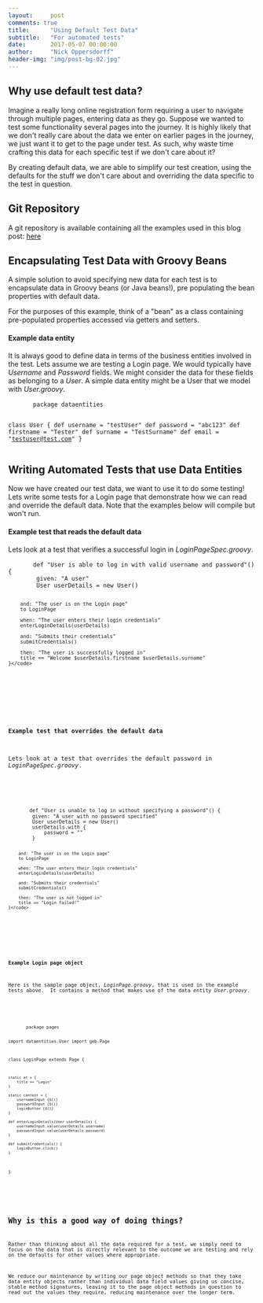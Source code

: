 ```yaml
---
layout:     post
comments: true
title:      "Using Default Test Data"
subtitle:   "For automated tests"
date:       2017-05-07 00:00:00
author:     "Nick Oppersdorff"
header-img: "img/post-bg-02.jpg"
---
```


<h2>Why use default test data?</h2>
<p>Imagine a really long online registration form requiring a user to navigate through multiple pages, entering data as they go.  Suppose we wanted to test some functionality several pages into the journey.  It is highly likely that we don't really care about the data we enter on earlier pages in the journey, we just want it to get to the page under test.  As such, why waste time crafting this data for each specific test if we don't care about it?</p>
<p>By creating default data, we are able to simplify our test creation, using the defaults for the stuff we don't care about and overriding the data specific to the test in question.</p>

<h2>Git Repository</h2>
<p>A git repository is available containing all the examples used in this blog post:  <a href="https://github.com/testworx/default-test-data">here</a></p>

<h2>Encapsulating Test Data with Groovy Beans</h2>
<p>A simple solution to avoid specifying new data for each test is to encapsulate data in Groovy beans (or Java beans!), pre populating the bean properties with default data.</p>
<p>For the purposes of this example, think of a "bean" as a class containing pre-populated properties accessed via getters and setters.</p>

<h4>Example data entity</h4>
<p>It is always good to define data in terms of the business entities involved in the test.  Lets assume we are testing a Login page.  We would typically have <i>Username</i> and <i>Password</i> fields.  We might consider the data for these fields as belonging to a <i>User</i>.  A simple data entity might be a User that we model with <i>User.groovy</i>.</p>
<p>
  <pre>
      <code>package dataentities

class User {
    def username = "testUser"
    def password = "abc123"
    def firstname = "Tester"
    def surname = "TestSurname"
    def email = "testuser@test.com"
}</code>
  </pre>
</p>

<h2>Writing Automated Tests that use Data Entities</h2>
<p>Now we have created our test data, we want to use it to do some testing!  Lets write some tests for a Login page that demonstrate how we can read and override the default data.  Note that the examples below will compile but won't run.</p>

<h4>Example test that reads the default data</h4>
<p>Lets look at a test that verifies a successful login in <i>LoginPageSpec.groovy</i>.</p>
<p>
  <pre>
      <code>def "User is able to log in with valid username and password"() {
        given: "A user"
        User userDetails = new User()

        and: "The user is on the Login page"
        to LoginPage

        when: "The user enters their login credentials"
        enterLoginDetails(userDetails)

        and: "Submits their credentials"
        submitCredentials()

        then: "The user is successfully logged in"
        title == "Welcome $userDetails.firstname $userDetails.surname"
    }</code>
  </pre>
</p>

<h4>Example test that overrides the default data</h4>
<p>Lets look at a test that overrides the default password in <i>LoginPageSpec.groovy</i>.</p>
<p>
  <pre>
      <code>def "User is unable to log in without specifying a password"() {
        given: "A user with no password specified"
        User userDetails = new User()
        userDetails.with {
            password = ""
        }

        and: "The user is on the Login page"
        to LoginPage

        when: "The user enters their login credentials"
        enterLoginDetails(userDetails)

        and: "Submits their credentials"
        submitCredentials()

        then: "The user is not logged in"
        title == "Login failed!"
    }</code>
  </pre>
</p>

<h4>Example Login page object</h4>
<p>Here is the sample page object, <i>LoginPage.groovy</i>, that is used in the example tests above.  It contains a method that makes use of the data entity <i>User.groovy</i>.</p>
<p>
  <pre>
      <code>package pages

import dataentities.User
import geb.Page

class LoginPage extends Page {

    static at = {
        title == "Login"
    }

    static content = {
        usernameInput {$()}
        passwordInput {$()}
        loginButton {$()}
    }

    def enterLoginDetails(User userDetails) {
        usernameInput.value(userDetails.username)
        passwordInput.value(userDetails.password)
    }

    def submitCredentials() {
        loginButton.click()
    }
}</code>
  </pre>
</p>

<h2>Why is this a good way of doing things?</h2>
<p>Rather than thinking about all the data required for a test, we simply need to focus on the data that is directly relevant to the outcome we are testing and rely on the defaults for other values where appropriate.</p>
<p>We reduce our maintenance by writing our page object methods so that they take data entity objects rather than individual data field values giving us concise, stable method signatures, leaving it to the page object methods in question to read out the values they require, reducing maintenance over the longer term.</p>
